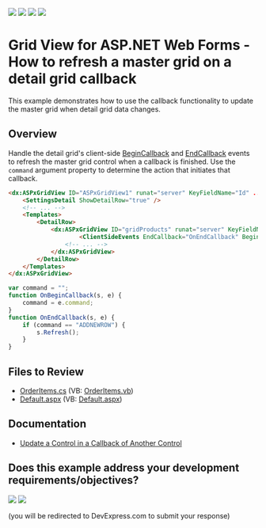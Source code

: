 <!-- default badges list -->
![](https://img.shields.io/endpoint?url=https://codecentral.devexpress.com/api/v1/VersionRange/128535207/15.1.5%2B)
[![](https://img.shields.io/badge/Open_in_DevExpress_Support_Center-FF7200?style=flat-square&logo=DevExpress&logoColor=white)](https://supportcenter.devexpress.com/ticket/details/E3578)
[![](https://img.shields.io/badge/📖_How_to_use_DevExpress_Examples-e9f6fc?style=flat-square)](https://docs.devexpress.com/GeneralInformation/403183)
[![](https://img.shields.io/badge/💬_Leave_Feedback-feecdd?style=flat-square)](#does-this-example-address-your-development-requirementsobjectives)
<!-- default badges end -->
# Grid View for ASP.NET Web Forms - How to refresh a master grid on a detail grid callback

This example demonstrates how to use the callback functionality to update the master grid when detail grid data changes.

## Overview

Handle the detail grid's client-side [BeginCallback](https://docs.devexpress.com/AspNet/js-ASPxClientGridView.BeginCallback) and [EndCallback](https://docs.devexpress.com/AspNet/js-ASPxClientGridView.EndCallback) events to refresh the master grid control when a callback is finished. Use the `command` argument property to determine the action that initiates that callback.

```aspx
<dx:ASPxGridView ID="ASPxGridView1" runat="server" KeyFieldName="Id" ... >
    <SettingsDetail ShowDetailRow="true" />
    <!-- ... -->
    <Templates>
        <DetailRow>
            <dx:ASPxGridView ID="gridProducts" runat="server" KeyFieldName="Id" ... >
                    <ClientSideEvents EndCallback="OnEndCallback" BeginCallback="OnBeginCallback" />
                <!-- ... -->
            </dx:ASPxGridView>
        </DetailRow>
    </Templates>
</dx:ASPxGridView>
```

```js
var command = "";
function OnBeginCallback(s, e) {
    command = e.command;
}
function OnEndCallback(s, e) {
    if (command == "ADDNEWROW") {
        s.Refresh();
    }
}
```

## Files to Review

* [OrderItems.cs](./CS/WebSite/App_Code/OrderItems.cs) (VB: [OrderItems.vb](./VB/WebSite/App_Code/OrderItems.vb))
* [Default.aspx](./CS/WebSite/Default.aspx) (VB: [Default.aspx](./VB/WebSite/Default.aspx))

## Documentation

* [Update a Control in a Callback of Another Control](https://docs.devexpress.com/AspNet/402219/common-concepts/callbacks/update-control-in-callback-of-another-control)
<!-- feedback -->
## Does this example address your development requirements/objectives?

[<img src="https://www.devexpress.com/support/examples/i/yes-button.svg"/>](https://www.devexpress.com/support/examples/survey.xml?utm_source=github&utm_campaign=asp-net-web-forms-grid-refresh-master-grid-on-detail-grid-callback&~~~was_helpful=yes) [<img src="https://www.devexpress.com/support/examples/i/no-button.svg"/>](https://www.devexpress.com/support/examples/survey.xml?utm_source=github&utm_campaign=asp-net-web-forms-grid-refresh-master-grid-on-detail-grid-callback&~~~was_helpful=no)

(you will be redirected to DevExpress.com to submit your response)
<!-- feedback end -->
